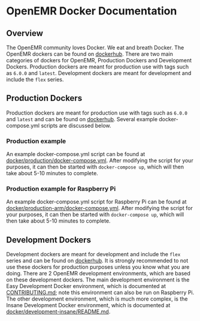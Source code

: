 # OpenEMR Docker Documentation

## Overview
The OpenEMR community loves Docker. We eat and breath Docker. The OpenEMR dockers can be found on
[dockerhub](https://hub.docker.com/r/openemr/openemr/). There are two main categories of dockers for
OpenEMR, Production Dockers and Development Dockers. Production dockers are meant for production use
with tags such as `6.0.0` and `latest`. Development dockers are meant for development and include the
`flex` series.

## Production Dockers
Production dockers are meant for production use with tags such as `6.0.0` and `latest` and can be found
on [dockerhub](https://hub.docker.com/r/openemr/openemr/). Several example docker-compose.yml scripts are
discussed below.

### Production example
An example docker-compose.yml script can be found at
[docker/production/docker-compose.yml](docker/production/docker-compose.yml). After modifying the
script for your purposes, it can then be started with `docker-compose up`, which will then take about 5-10
minutes to complete.

### Production example for Raspberry Pi
An example docker-compose.yml script for Raspberry Pi can be found at
[docker/production-arm/docker-compose.yml](docker/production-arm/docker-compose.yml). After modifying the
script for your purposes, it can then be started with `docker-compose up`, which will then take about 5-10
minutes to complete.

## Development Dockers
Development dockers are meant for development and include the `flex` series and can be found on
[dockerhub](https://hub.docker.com/r/openemr/openemr/). It is strongly recommended to not use these dockers
for production purposes unless you know what you are doing. There are 2 OpenEMR development environments,
which are based on these development dockers. The main development environment is the Easy Development Docker
environment, which is documented at [CONTRIBUTING.md](CONTRIBUTING.md#code-contributions-local-development);
note this environment can also be run on Raspberry Pi. The other development environment, which is much more
complex, is the Insane Development Docker environment, which is documented at
[docker/development-insane/README.md](docker/development-insane/README.md#insane-development-docker-environment).
